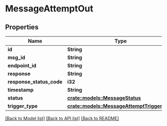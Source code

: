 # MessageAttemptOut

## Properties

Name | Type | Description | Notes
------------ | ------------- | ------------- | -------------
**id** | **String** |  | 
**msg_id** | **String** |  | 
**endpoint_id** | **String** |  | 
**response** | **String** |  | 
**response_status_code** | **i32** |  | 
**timestamp** | **String** |  | 
**status** | [**crate::models::MessageStatus**](MessageStatus.md) |  | 
**trigger_type** | [**crate::models::MessageAttemptTriggerType**](MessageAttemptTriggerType.md) |  | 

[[Back to Model list]](../README.md#documentation-for-models) [[Back to API list]](../README.md#documentation-for-api-endpoints) [[Back to README]](../README.md)


